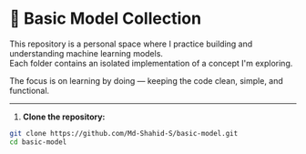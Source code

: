 # 🧠 Basic Model Collection

This repository is a personal space where I practice building and understanding machine learning models.  
Each folder contains an isolated implementation of a concept I'm exploring.

The focus is on learning by doing — keeping the code clean, simple, and functional.

---

1. **Clone the repository:**
```bash
git clone https://github.com/Md-Shahid-S/basic-model.git
cd basic-model
